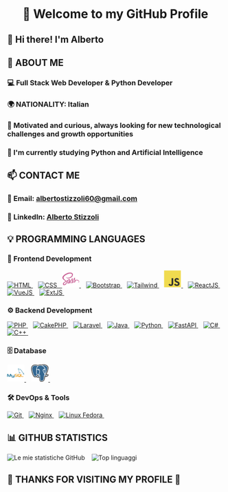 <h1 align="center">🌟 Welcome to my GitHub Profile</h1>

## 👋 Hi there! I'm Alberto

## 🙋 ABOUT ME
###  💻 Full Stack Web Developer & Python Developer
###  🌍 NATIONALITY: Italian
### 🚀  Motivated and curious, always looking for new technological challenges and growth opportunities
### 📖 I'm currently studying Python and Artificial Intelligence

## 📫 CONTACT ME
### 📧 Email: albertostizzoli60@gmail.com 
### 🔗 LinkedIn: [Alberto Stizzoli](https://www.linkedin.com/in/alberto-stizzoli-82a676260/)

## 💡 PROGRAMMING LANGUAGES

### 🎨 Frontend Development
<a href="https://developer.mozilla.org/en-US/docs/Web/HTML">
  <img src="https://raw.githubusercontent.com/danielcranney/readme-generator/main/public/icons/skills/html5-colored.svg" width="40" alt="HTML"/> 
</a>&nbsp;&nbsp;
<a href="https://developer.mozilla.org/en-US/docs/Web/CSS">
  <img src="https://raw.githubusercontent.com/danielcranney/readme-generator/main/public/icons/skills/css3-colored.svg" width="40" alt="CSS"/>&nbsp;&nbsp;
</a>
<a href="https://sass-lang.com/documentation/">
  <img src="https://raw.githubusercontent.com/devicons/devicon/master/icons/sass/sass-original.svg" width="40" alt="SASS"/> 
</a>&nbsp;&nbsp;
<a href="https://getbootstrap.com/docs/5.3/getting-started/introduction/">
  <img src="https://raw.githubusercontent.com/danielcranney/readme-generator/main/public/icons/skills/bootstrap-colored.svg" width="40" alt="Bootstrap"/>
</a>&nbsp;&nbsp;
<a href="https://tailwindcss.com/">
  <img src="https://raw.githubusercontent.com/danielcranney/readme-generator/main/public/icons/skills/tailwindcss-colored.svg" width="40" alt="Tailwind"/> 
</a>&nbsp;&nbsp;
<a href="https://developer.mozilla.org/en-US/docs/Web/JavaScript">
  <img src="https://raw.githubusercontent.com/devicons/devicon/master/icons/javascript/javascript-original.svg" width="40" alt="JavaScript"/> 
</a>&nbsp;&nbsp;
<a href="https://react.dev/">
  <img src="https://raw.githubusercontent.com/danielcranney/readme-generator/main/public/icons/skills/react-colored.svg" width="40" alt="ReactJS"/> 
</a>&nbsp;&nbsp;
<a href="https://vuejs.org/">
  <img src="https://raw.githubusercontent.com/danielcranney/readme-generator/main/public/icons/skills/vuejs-colored.svg" width="40" alt="VueJS"/> 
</a>&nbsp;&nbsp;
<a href="https://docs.sencha.com/extjs/7.8.0/">
  <img src="https://avatars.githubusercontent.com/u/78110?s=200&v=4" width="40" alt="ExtJS"/> 
</a>&nbsp;&nbsp;

### ⚙️ Backend Development
<a href="https://www.php.net/">
  <img src="https://raw.githubusercontent.com/danielcranney/readme-generator/main/public/icons/skills/php-colored.svg" width="40" alt="PHP"/> 
</a>&nbsp;&nbsp;
<a href="https://cakephp.org/">
  <img src="https://avatars.githubusercontent.com/u/23666?s=240&v=4" width="40" alt="CakePHP"/> 
</a>&nbsp;&nbsp;
<a href="https://laravel.com/">
  <img src="https://raw.githubusercontent.com/danielcranney/readme-generator/main/public/icons/skills/laravel-colored.svg" width="40" alt="Laravel"/> 
</a>&nbsp;&nbsp;
<a href="https://www.oracle.com/java/">
  <img src="https://www.vectorlogo.zone/logos/java/java-icon.svg" width="40" alt="Java"/> 
</a>&nbsp;&nbsp;
<a href="https://www.python.org/doc/">
  <img src="https://raw.githubusercontent.com/danielcranney/readme-generator/main/public/icons/skills/python-colored.svg" width="40" alt="Python"/> 
</a>&nbsp;&nbsp;
<a href="https://fastapi.tiangolo.com/">
  <img src="https://avatars.githubusercontent.com/u/156354296?s=242&v=4" width="38" alt="FastAPI"/> 
</a>&nbsp;&nbsp;
<a href="https://learn.microsoft.com/en-us/dotnet/csharp/">
  <img src="https://upload.wikimedia.org/wikipedia/commons/thumb/b/bd/Logo_C_sharp.svg/384px-Logo_C_sharp.svg.png?20221121173824" style=" vertical-align:top;" width="40" alt="C#"/> 
</a>&nbsp;&nbsp;
<a href="https://cplusplus.com/doc/tutorial/">
  <img src="https://avatars.githubusercontent.com/u/13841574?s=242&v=4" width="40" alt="C++"/> 
</a>&nbsp;&nbsp;

### 🗄️ Database
<a href="https://www.mysql.com/it/">
  <img src="https://raw.githubusercontent.com/devicons/devicon/master/icons/mysql/mysql-original-wordmark.svg" width="40" alt="MySQL"/> 
</a>&nbsp;&nbsp;
<a href="https://www.postgresql.org/docs/">
  <img src="https://raw.githubusercontent.com/github/explore/80688e429a7d4ef2fca1e82350fe8e3517d3494d/topics/postgresql/postgresql.png?size=48" width="40" alt="PostgreSQL"/> 
</a>&nbsp;&nbsp;

### 🛠️ DevOps & Tools
<a href="https://git-scm.com/doc">
  <img src="https://cdn.jsdelivr.net/gh/homarr-labs/dashboard-icons/webp/git.webp" width="40" alt="Git"/> 
</a>&nbsp;&nbsp;
<a href="https://nginx.org/en/">
  <img src="https://cdn.jsdelivr.net/gh/homarr-labs/dashboard-icons/webp/nginx.webp" width="40" alt="Nginx"/> 
</a>&nbsp;&nbsp;
<a href="https://docs.fedoraproject.org/en-US/docs/">
  <img src="https://cdn.jsdelivr.net/gh/homarr-labs/dashboard-icons/webp/fedora.webp" width="40" alt="Linux Fedora"/> 
</a>&nbsp;&nbsp;

## 📊 GITHUB STATISTICS
<div>
  <img src="https://github-readme-stats.vercel.app/api?username=albertostizzoli&show_icons=true&theme=merko" alt="Le mie statistiche GitHub" width="51%"/> &nbsp;&nbsp;
  <img src="https://github-readme-stats.vercel.app/api/top-langs/?username=albertostizzoli&layout=compact&theme=merko" alt="Top linguaggi" width="38%"/>
</div>


## 🙏 THANKS FOR VISITING MY PROFILE 🙏
